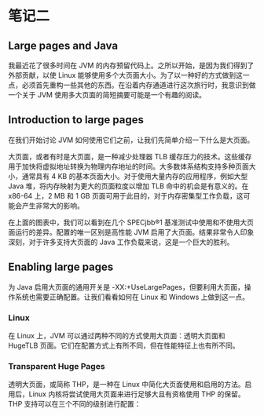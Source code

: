 # 笔记二
## Large pages and Java
我最近花了很多时间在 JVM 的内存预留代码上。之所以开始，是因为我们得到了外部贡献，以使 Linux 能够使用多个大页面大小。为了以一种好的方式做到这一点，必须首先重构一些其他的东西。在沿着内存通道进行这次旅行时，我意识到做一个关于 JVM 使用多大页面的简短摘要可能是一个有趣的阅读。

## Introduction to large pages
在我们开始讨论 JVM 如何使用它们之前，让我们先简单介绍一下什么是大页面。

大页面，或者有时是大页面，是一种减少处理器 TLB 缓存压力的技术。这些缓存用于加快将虚拟地址转换为物理内存地址的时间。大多数体系结构支持多种页面大小，通常具有 4 KB 的基本页面大小。对于使用大量内存的应用程序，例如大型 Java 堆，将内存映射为更大的页面粒度以增加 TLB 命中的机会是有意义的。在 x86-64 上，2 MB 和 1 GB 页面可用于此目的，对于内存密集型工作负载，这可能会产生非常大的影响。

在上面的图表中，我们可以看到在几个 SPECjbb®1 基准测试中使用和不使用大页面运行的差异。配置的唯一区别是高性能 JVM 启用了大页面。结果非常令人印象深刻，对于许多支持大页面的 Java 工作负载来说，这是一个巨大的胜利。

## Enabling large pages
为 Java 启用大页面的通用开关是 -XX:+UseLargePages，但要利用大页面，操作系统也需要正确配置。让我们看看如何在 Linux 和 Windows 上做到这一点。

### Linux
在 Linux 上，JVM 可以通过两种不同的方式使用大页面：透明大页面和 HugeTLB 页面。它们在配置方式上有所不同，但在性能特征上也有所不同。

### Transparent Huge Pages
透明大页面，或简称 THP，是一种在 Linux 中简化大页面使用和启用的方法。启用后，Linux 内核将尝试使用大页面来进行足够大且有资格使用 THP 的保留。 THP 支持可以在三个不同的级别进行配置：
